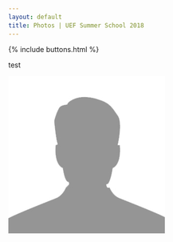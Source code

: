 ```yaml
---
layout: default
title: Photos | UEF Summer School 2018
---
```


{% include buttons.html %}

test

![](photos/placeholder.jpg)

